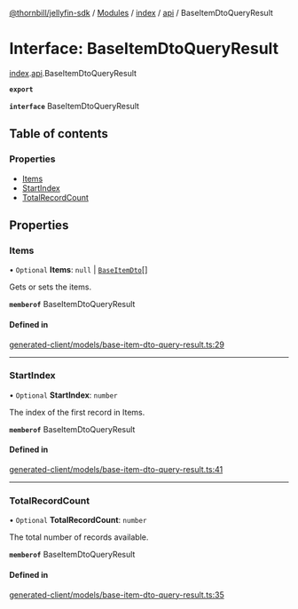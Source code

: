 [@thornbill/jellyfin-sdk](../README.md) / [Modules](../modules.md) / [index](../modules/index.md) / [api](../modules/index.api.md) / BaseItemDtoQueryResult

# Interface: BaseItemDtoQueryResult

[index](../modules/index.md).[api](../modules/index.api.md).BaseItemDtoQueryResult

**`export`**

**`interface`** BaseItemDtoQueryResult

## Table of contents

### Properties

- [Items](index.api.BaseItemDtoQueryResult.md#items)
- [StartIndex](index.api.BaseItemDtoQueryResult.md#startindex)
- [TotalRecordCount](index.api.BaseItemDtoQueryResult.md#totalrecordcount)

## Properties

### Items

• `Optional` **Items**: ``null`` \| [`BaseItemDto`](index.api.BaseItemDto.md)[]

Gets or sets the items.

**`memberof`** BaseItemDtoQueryResult

#### Defined in

[generated-client/models/base-item-dto-query-result.ts:29](https://github.com/thornbill/jellyfin-sdk-typescript/blob/eb13db7/src/generated-client/models/base-item-dto-query-result.ts#L29)

___

### StartIndex

• `Optional` **StartIndex**: `number`

The index of the first record in Items.

**`memberof`** BaseItemDtoQueryResult

#### Defined in

[generated-client/models/base-item-dto-query-result.ts:41](https://github.com/thornbill/jellyfin-sdk-typescript/blob/eb13db7/src/generated-client/models/base-item-dto-query-result.ts#L41)

___

### TotalRecordCount

• `Optional` **TotalRecordCount**: `number`

The total number of records available.

**`memberof`** BaseItemDtoQueryResult

#### Defined in

[generated-client/models/base-item-dto-query-result.ts:35](https://github.com/thornbill/jellyfin-sdk-typescript/blob/eb13db7/src/generated-client/models/base-item-dto-query-result.ts#L35)
